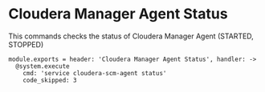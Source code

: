 
# Cloudera Manager Agent Status

This commands checks the status of Cloudera Manager Agent (STARTED, STOPPED)

    module.exports = header: 'Cloudera Manager Agent Status', handler: ->
      @system.execute
        cmd: 'service cloudera-scm-agent status'
        code_skipped: 3
